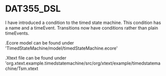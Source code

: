 # DAT355_DSL

I have introduced a condition to the timed state machine. This condition has a name and a timeEvent. Transitions now have conditions rather than plain timeEvents.


.Ecore model can be found under 'TimedStateMachine/model/timedStateMachine.ecore'


.Xtext file can be found under 'org.xtext.example.timedstatemachine/src/org/xtext/example/timedstatemachine/Tsm.xtext
